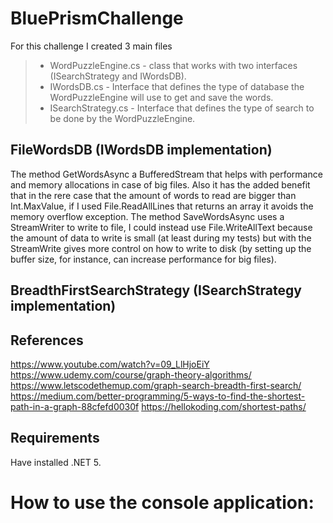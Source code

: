 BluePrismChallenge
===
For this challenge I created 3 main files
>- WordPuzzleEngine.cs - class that works with two interfaces (ISearchStrategy and IWordsDB).
>- IWordsDB.cs - Interface that defines the type of database the WordPuzzleEngine will use to get and save the words.
>- ISearchStrategy.cs - Interface that defines the type of search to be done by the WordPuzzleEngine.

FileWordsDB (IWordsDB implementation)
---
The method GetWordsAsync a BufferedStream that helps with performance and memory allocations in case of big files.
Also it has the added benefit that in the rere case that the amount of words to read are bigger than Int.MaxValue, if I used File.ReadAllLines that returns an array it avoids the memory overflow exception.
The method SaveWordsAsync uses a StreamWriter to write to file, I could instead use File.WriteAllText because the amount of data to write is small (at least during my tests) but with the StreamWrite gives more control on how to write to disk (by setting up the buffer size, for instance, can increase performance for big files).

BreadthFirstSearchStrategy (ISearchStrategy implementation)
---

References
------

https://www.youtube.com/watch?v=09_LlHjoEiY
https://www.udemy.com/course/graph-theory-algorithms/
https://www.letscodethemup.com/graph-search-breadth-first-search/
https://medium.com/better-programming/5-ways-to-find-the-shortest-path-in-a-graph-88cfefd0030f
https://hellokoding.com/shortest-paths/


Requirements
---
Have installed .NET 5.

How to use the console application:
===

